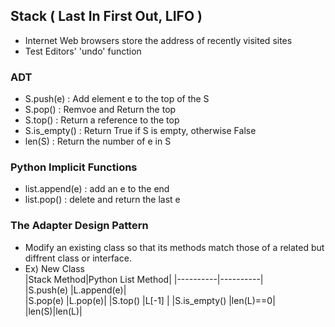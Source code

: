 ## Stack ( Last In First Out, LIFO )
- Internet Web browsers store the address of recently visited sites
- Test Editors' 'undo' function 
  
### ADT
- S.push(e) : Add element e to the top of the S
- S.pop() : Remvoe and Return the top 
- S.top() : Return a reference to the top 
- S.is_empty() : Return True if S is empty, otherwise False
- len(S) : Return the number of e in S
  
### Python Implicit Functions 
- list.append(e) : add an e to the end 
- list.pop() : delete and return the last e 
  
### The Adapter Design Pattern
- Modify an existing class so that its methods match those of a related but diffrent class or interface.  
- Ex) New Class  
|Stack Method|Python List Method|
|----------|----------|  
|S.push(e) |L.append(e)|   
|S.pop(e) |L.pop(e)|
|S.top() |L\[-1\] |
|S.is_empty() |len(L)==0|
|len(S)|len(L)|


 
